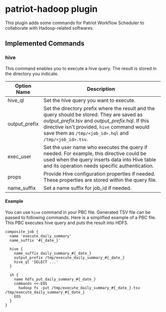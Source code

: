 patriot-hadoop plugin
=============

This plugin adds some commands for Patriot Workflow Scheduler to collaborate with Hadoop-related softwares.


Implemented Commands
-------------

### hive

This command enables you to execute a hive query. The result is stored in the directory you indicate.


Option Name | Description
----------- | ------------
hive_ql | Set the hive query you want to execute.
output_prefix | Set the directory prefix where the result and the query should be stored. They are saved as _output_prefix_.tsv and _output_prefix_.hql. If this directive isn't provided, `hive` command would save them as `/tmp/<job_id>.hql` and `/tmp/<job_id>.tsv`.
exec_user | Set the user name who executes the query if needed. For example, this directive could be used when the query inserts data into Hive table and its operation needs specific authentication.
props | Provide Hive configuration properties if needed. These properties are stored within the query file.
name_suffix | Set a name suffix for job_id if needed.


#### Example

You can use `hive` command in your PBC file. Generated TSV file can be passed to following commands. Here is a simplified example of a PBC file. This PBC executes hive query and puts the result into HDFS.

```
composite_job {
  name 'execute_daily_summary'
  name_suffix '#{_date_}'

  hive {
    name_suffix daily_summary_#{_date_}
    output_prefix /tmp/execute_daily_summary_#{_date_}
    hive_ql 'SELECT ...'
  }

  sh {
    name hdfs_put_daily_summary_#{_date_}
    commands <<-EOS
      hadoop fs -put /tmp/execute_daily_summary_#{_date_}.tsv /tmp/execute_daily_summary_#{_date_}
    EOS
  }
}
```
